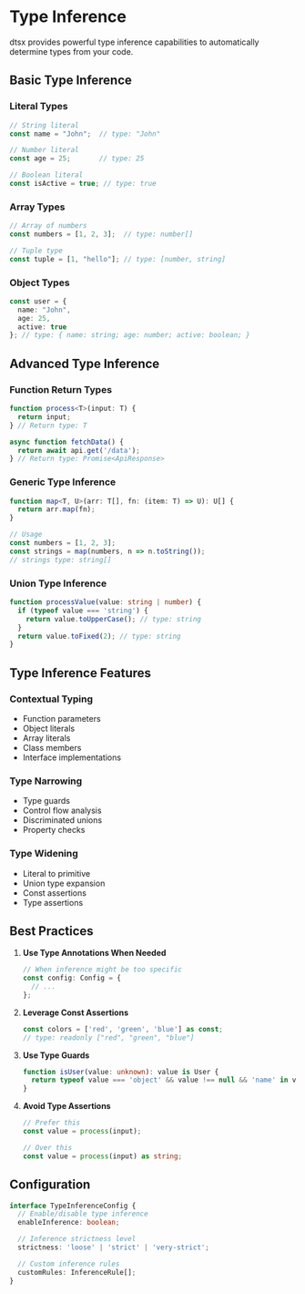 # Type Inference

dtsx provides powerful type inference capabilities to automatically determine types from your code.

## Basic Type Inference

### Literal Types

```typescript
// String literal
const name = "John";  // type: "John"

// Number literal
const age = 25;       // type: 25

// Boolean literal
const isActive = true; // type: true
```

### Array Types

```typescript
// Array of numbers
const numbers = [1, 2, 3];  // type: number[]

// Tuple type
const tuple = [1, "hello"]; // type: [number, string]
```

### Object Types

```typescript
const user = {
  name: "John",
  age: 25,
  active: true
}; // type: { name: string; age: number; active: boolean; }
```

## Advanced Type Inference

### Function Return Types

```typescript
function process<T>(input: T) {
  return input;
} // Return type: T

async function fetchData() {
  return await api.get('/data');
} // Return type: Promise<ApiResponse>
```

### Generic Type Inference

```typescript
function map<T, U>(arr: T[], fn: (item: T) => U): U[] {
  return arr.map(fn);
}

// Usage
const numbers = [1, 2, 3];
const strings = map(numbers, n => n.toString());
// strings type: string[]
```

### Union Type Inference

```typescript
function processValue(value: string | number) {
  if (typeof value === 'string') {
    return value.toUpperCase(); // type: string
  }
  return value.toFixed(2); // type: string
}
```

## Type Inference Features

### Contextual Typing

- Function parameters
- Object literals
- Array literals
- Class members
- Interface implementations

### Type Narrowing

- Type guards
- Control flow analysis
- Discriminated unions
- Property checks

### Type Widening

- Literal to primitive
- Union type expansion
- Const assertions
- Type assertions

## Best Practices

1. **Use Type Annotations When Needed**

   ```typescript
   // When inference might be too specific
   const config: Config = {
     // ...
   };
   ```

2. **Leverage Const Assertions**

   ```typescript
   const colors = ['red', 'green', 'blue'] as const;
   // type: readonly ["red", "green", "blue"]
   ```

3. **Use Type Guards**

   ```typescript
   function isUser(value: unknown): value is User {
     return typeof value === 'object' && value !== null && 'name' in value;
   }
   ```

4. **Avoid Type Assertions**

   ```typescript
   // Prefer this
   const value = process(input);

   // Over this
   const value = process(input) as string;
   ```

## Configuration

```typescript
interface TypeInferenceConfig {
  // Enable/disable type inference
  enableInference: boolean;

  // Inference strictness level
  strictness: 'loose' | 'strict' | 'very-strict';

  // Custom inference rules
  customRules: InferenceRule[];
}
```
